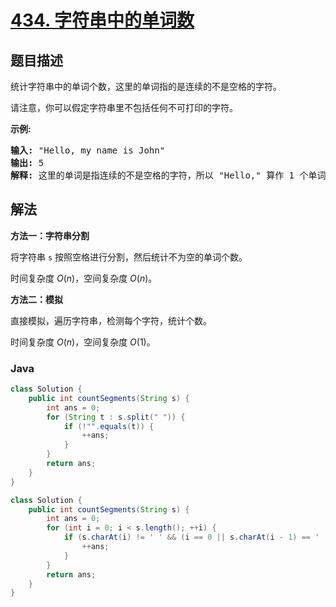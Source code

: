 # [434. 字符串中的单词数](https://leetcode.cn/problems/number-of-segments-in-a-string)

## 题目描述

<p>统计字符串中的单词个数，这里的单词指的是连续的不是空格的字符。</p>

<p>请注意，你可以假定字符串里不包括任何不可打印的字符。</p>

<p><strong>示例:</strong></p>

<pre><strong>输入:</strong> &quot;Hello, my name is John&quot;
<strong>输出:</strong> 5
<strong>解释: </strong>这里的单词是指连续的不是空格的字符，所以 &quot;Hello,&quot; 算作 1 个单词。
</pre>

## 解法

**方法一：字符串分割**

将字符串 `s` 按照空格进行分割，然后统计不为空的单词个数。

时间复杂度 $O(n)$，空间复杂度 $O(n)$。

**方法二：模拟**

直接模拟，遍历字符串，检测每个字符，统计个数。

时间复杂度 $O(n)$，空间复杂度 $O(1)$。

### **Java**

```java
class Solution {
    public int countSegments(String s) {
        int ans = 0;
        for (String t : s.split(" ")) {
            if (!"".equals(t)) {
                ++ans;
            }
        }
        return ans;
    }
}
```

```java
class Solution {
    public int countSegments(String s) {
        int ans = 0;
        for (int i = 0; i < s.length(); ++i) {
            if (s.charAt(i) != ' ' && (i == 0 || s.charAt(i - 1) == ' ')) {
                ++ans;
            }
        }
        return ans;
    }
}
```
